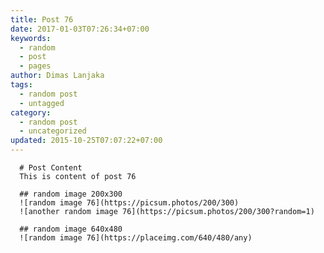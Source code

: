 ```yaml
---
title: Post 76
date: 2017-01-03T07:26:34+07:00
keywords:
  - random
  - post
  - pages
author: Dimas Lanjaka
tags:
  - random post
  - untagged
category:
  - random post
  - uncategorized
updated: 2015-10-25T07:07:22+07:00
---
```


      # Post Content
      This is content of post 76

      ## random image 200x300
      ![random image 76](https://picsum.photos/200/300)
      ![another random image 76](https://picsum.photos/200/300?random=1)

      ## random image 640x480
      ![random image 76](https://placeimg.com/640/480/any)
      